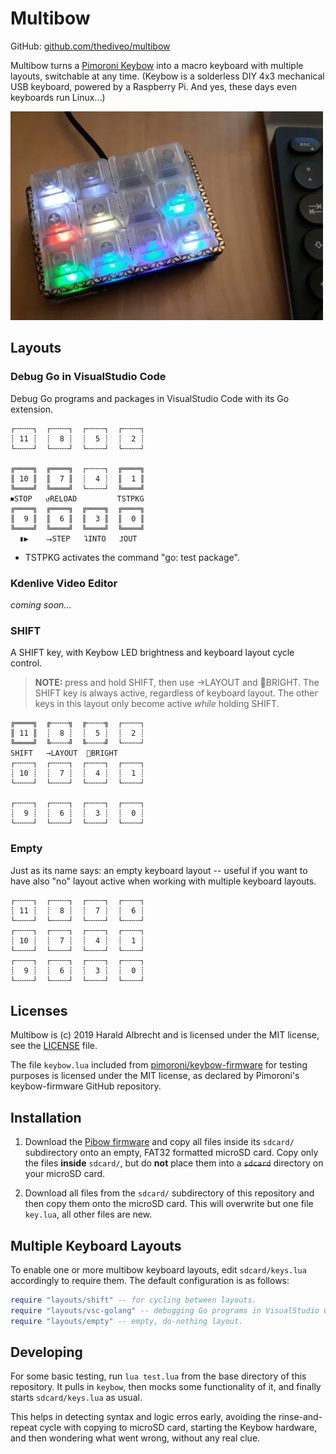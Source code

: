 # Multibow

GitHub: [github.com/thediveo/multibow](https://github.com/thediveo/multibow)

Multibow turns a [Pimoroni Keybow](https://shop.pimoroni.com/products/keybow)
into a macro keyboard with multiple layouts, switchable at any time. (Keybow is
a solderless DIY 4x3 mechanical USB keyboard, powered by a Raspberry Pi. And
yes, these days even keyboards run Linux...)

![Multibow on Keybow](multibow.jpg)

## Layouts

### Debug Go in VisualStudio Code

Debug Go programs and packages in VisualStudio Code with its Go extension.

```
┌╌╌╌╌┐  ┌╌╌╌╌┐  ┌╌╌╌╌┐  ┌╌╌╌╌┐
┊ 11 ┊  ┊  8 ┊  ┊  5 ┊  ┊  2 ┊
└╌╌╌╌┘  └╌╌╌╌┘  └╌╌╌╌┘  └╌╌╌╌┘

╔════╗  ╔════╗  ┌╌╌╌╌┐  ╔════╗
║ 10 ║  ║  7 ║  ┊  4 ┊  ║  1 ║
╚════╝  ╚════╝  └╌╌╌╌┘  ╚════╝
⏹STOP   ↺RELOAD         TSTPKG
╔════╗  ╔════╗  ╔════╗  ╔════╗
║  9 ║  ║  6 ║  ║  3 ║  ║  0 ║
╚════╝  ╚════╝  ╚════╝  ╚════╝
  ▮▶    ⭢STEP   ⮧INTO   ⮥OUT
```

* TSTPKG activates the command "go: test package".

### Kdenlive Video Editor

_coming soon..._

### SHIFT

A SHIFT key, with Keybow LED brightness and keyboard layout cycle control.

> **NOTE:** press and hold SHIFT, then use →LAYOUT and 🔆BRIGHT. The SHIFT key
> is always active, regardless of keyboard layout. The other keys in this layout
> only become active _while_ holding SHIFT.

```
╔════╗  ╔╌╌╌╌╗  ╔╌╌╌╌╗  ┌╌╌╌╌┐
║ 11 ║  ┊  8 ┊  ┊  5 ┊  ┊  2 ┊
╚════╝  ╚╌╌╌╌╝  ╚╌╌╌╌╝  └╌╌╌╌┘
SHIFT   →LAYOUT  🔆BRIGHT
┌╌╌╌╌┐  ┌╌╌╌╌┐  ┌╌╌╌╌┐  ┌╌╌╌╌┐
┊ 10 ┊  ┊  7 ┊  ┊  4 ┊  ┊  1 ┊
└╌╌╌╌┘  └╌╌╌╌┘  └╌╌╌╌┘  └╌╌╌╌┘

┌╌╌╌╌┐  ┌╌╌╌╌┐  ┌╌╌╌╌┐  ┌╌╌╌╌┐
┊  9 ┊  ┊  6 ┊  ┊  3 ┊  ┊  0 ┊
└╌╌╌╌┘  └╌╌╌╌┘  └╌╌╌╌┘  └╌╌╌╌┘
```

### Empty

Just as its name says: an empty keyboard layout -- useful if you want to have
also "no" layout active when working with multiple keyboard layouts.

```
┌╌╌╌╌┐  ┌╌╌╌╌┐  ┌╌╌╌╌┐  ┌╌╌╌╌┐
┊ 11 ┊  ┊  8 ┊  ┊  7 ┊  ┊  6 ┊
└╌╌╌╌┘  └╌╌╌╌┘  └╌╌╌╌┘  └╌╌╌╌┘
┌╌╌╌╌┐  ┌╌╌╌╌┐  ┌╌╌╌╌┐  ┌╌╌╌╌┐
┊ 10 ┊  ┊  7 ┊  ┊  4 ┊  ┊  1 ┊
└╌╌╌╌┘  └╌╌╌╌┘  └╌╌╌╌┘  └╌╌╌╌┘
┌╌╌╌╌┐  ┌╌╌╌╌┐  ┌╌╌╌╌┐  ┌╌╌╌╌┐
┊  9 ┊  ┊  6 ┊  ┊  3 ┊  ┊  0 ┊
└╌╌╌╌┘  └╌╌╌╌┘  └╌╌╌╌┘  └╌╌╌╌┘
```

## Licenses

Multibow is (c) 2019 Harald Albrecht and is licensed under the MIT license, see
the [LICENSE](LICENSE) file.

The file `keybow.lua` included from
[pimoroni/keybow-firmware](https://github.com/pimoroni/keybow-firmware) for
testing purposes is licensed under the MIT license, as declared by Pimoroni's
keybow-firmware GitHub repository.

## Installation

1. Download the [Pibow
firmware](https://github.com/pimoroni/keybow-firmware/releases) and copy all
files inside its `sdcard/` subdirectory onto an empty, FAT32 formatted microSD
card. Copy only the files **inside** `sdcard/`, but do **not** place them into a
~~`sdcard`~~ directory on your microSD card.

2. Download all files from the `sdcard/` subdirectory of this repository and
then copy them onto the microSD card. This will overwrite but one file
`key.lua`, all other files are new.

## Multiple Keyboard Layouts

To enable one or more multibow keyboard layouts, edit `sdcard/keys.lua`
accordingly to require them. The default configuration is as follows:

```lua
require "layouts/shift" -- for cycling between layouts.
require "layouts/vsc-golang" -- debugging Go programs in VisualStudio Code.
require "layouts/empty" -- empty, do-nothing layout.
```


## Developing

For some basic testing, run `lua test.lua` from the base directory of this
repository. It pulls in `keybow`, then mocks some functionality of it, and
finally starts `sdcard/keys.lua` as usual.

This helps in detecting syntax and logic erros early, avoiding the
rinse-and-repeat cycle with copying to microSD card, starting the Keybow
hardware, and then wondering what went wrong, without any real clue.
